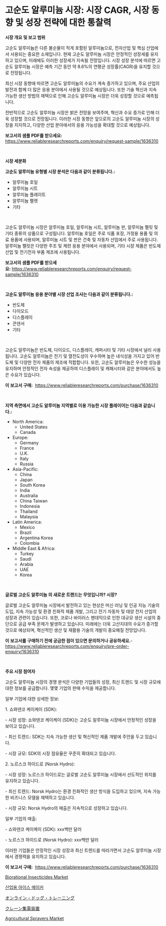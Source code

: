 <p><h1>고순도 알루미늄 시장: 시장 CAGR, 시장 동향 및 성장 전략에 대한 통찰력</h1></p><p><strong>시장 개요 및 보고 범위</strong></p>
<p><p>고순도 알루미늄은 다른 불순물이 적게 포함된 알루미늄으로, 전자산업 및 핵심 산업에서 사용되는 중요한 소재입니다. 현재 고순도 알루미늄 시장은 안정적인 성장세를 유지하고 있으며, 미래에도 이러한 성장세가 지속될 전망입니다. 시장 성장 분석에 따르면 고순도 알루미늄 시장은 예측 기간 동안 약 8.6%의 연평균 성장률(CAGR)을 유지할 것으로 전망됩니다.</p><p>최신 시장 동향에 따르면 고순도 알루미늄의 수요가 계속 증가하고 있으며, 주요 산업의 발전과 함께 더 많은 응용 분야에서 사용될 것으로 예상됩니다. 또한 기술 혁신과 지속 가능한 생산 방법의 채택으로 인해 고순도 알루미늄 시장은 더욱 성장할 것으로 예측됩니다.</p><p>전반적으로 고순도 알루미늄 시장은 밝은 전망을 보여주며, 혁신과 수요 증가로 인해 더욱 성장할 것으로 전망됩니다. 이러한 시장 동향은 앞으로의 고순도 알루미늄 시장의 성장을 지지하고, 다양한 산업 분야에서의 응용 가능성을 확대할 것으로 예상됩니다.</p></p>
<p><strong>보고서의 샘플 PDF를 받으세요:</strong> <a href="https://www.reliableresearchreports.com/enquiry/request-sample/1636310">https://www.reliableresearchreports.com/enquiry/request-sample/1636310</a></p>
<p>&nbsp;</p>
<p><strong>시장 세분화</strong></p>
<p><strong>고순도 알루미늄 유형별 시장 분석은 다음과 같이 분류됩니다.:</strong></p>
<p><ul><li>알루미늄 호일</li><li>알루미늄 시트</li><li>알루미늄 플레이트</li><li>알루미늄 펠렛</li><li>기타</li></ul></p>
<p>&nbsp;</p>
<p><p>고순도 알루미늄 시장은 알루미늄 호일, 알루미늄 시트, 알루미늄 판, 알루미늄 펠릿 및 기타 종류의 상품으로 구성됩니다. 알루미늄 호일은 주로 식품 포장, 가정용 용품 및 의료 용품에 사용되며, 알루미늄 시트 및 판은 건축 및 자동차 산업에서 주로 사용됩니다. 알루미늄 펠릿은 다양한 주조 및 제련 응용 분야에서 사용되며, 기타 시장 제품은 반도체 산업 및 전기전자 부품 제조에 사용됩니다.</p></p>
<p><strong>보고서의 샘플 PDF를 받으세요:</strong>&nbsp;<a href="https://www.reliableresearchreports.com/enquiry/request-sample/1636310">https://www.reliableresearchreports.com/enquiry/request-sample/1636310</a></p>
<p>&nbsp;</p>
<p><strong> 고순도 알루미늄 응용 분야별 시장 산업 조사는 다음과 같이 분류됩니다.:</strong></p>
<p><ul><li>반도체</li><li>다이오드</li><li>디스플레이</li><li>콘덴서</li><li>기타</li></ul></p>
<p>&nbsp;</p>
<p><p>고순도 알루미늄은 반도체, 다이오드, 디스플레이, 캐퍼시터 및 기타 시장에서 널리 사용됩니다. 고순도 알루미늄은 전기 및 열전도성이 우수하며 높은 내식성을 가지고 있어 반도체 및 다양한 전자 제품의 제조에 적합합니다. 또한, 고순도 알루미늄은 우수한 성능을 유지하며 안정적인 전자 속성을 제공하여 디스플레이 및 캐패시터와 같은 분야에서도 높은 수요가 있습니다.</p></p>
<p><strong>이 보고서 구매:</strong>&nbsp; <a href="https://www.reliableresearchreports.com/purchase/1636310">https://www.reliableresearchreports.com/purchase/1636310</a></p>
<p>&nbsp;</p>
<p><strong>지역 측면에서 고순도 알루미늄 지역별로 이용 가능한 시장 플레이어는 다음과 같습니다.:</strong></p>
<p><ul>
    <li>
        North America:
        <ul>
            <li>United States</li>
            <li>Canada</li>
        </ul>
    </li>
    <li>
        Europe:
        <ul>
            <li>Germany</li>
            <li>France</li>
            <li>U.K.</li>
            <li>Italy</li>
            <li>Russia</li>
        </ul>
    </li>
    <li>
        Asia-Pacific:
        <ul>
            <li>China</li>
            <li>Japan</li>
            <li>South Korea</li>
            <li>India</li>
            <li>Australia</li>
            <li>China Taiwan</li>
            <li>Indonesia</li>
            <li>Thailand</li>
            <li>Malaysia</li>
        </ul>
    </li>
    <li>
        Latin America:
        <ul>
            <li>Mexico</li>
            <li>Brazil</li>
            <li>Argentina Korea</li>
            <li>Colombia</li>
        </ul>
    </li>
    <li>
        Middle East & Africa:
        <ul>
            <li>Turkey</li>
            <li>Saudi</li>
            <li>Arabia</li>
            <li>UAE</li>
            <li>Korea</li>
        </ul>
    </li>
    </ul></p>
<p>&nbsp;</p>
<p><strong>글로벌 고순도 알루미늄 의 새로운 트렌드는 무엇입니까? 시장?</strong></p>
<p><p>글로벌 고순도 알루미늄 시장에서 발전하고 있는 현상은 머신 러닝 및 인공 지능 기술의 도입, 지속 가능성 및 환경 친화적 제품 개발, 그리고 전기 자동차 및 태양 전지 산업의 성장과 관련이 있습니다. 또한, 코로나 바이러스 팬데믹으로 인한 대규모 생산 시설의 중단으로 공급 부족 문제가 발생하고 있습니다. 미래에는 더욱 고산지대의 수요가 증가할 것으로 예상되며, 혁신적인 생산 및 재활용 기술의 개발이 중요해질 전망입니다.</p></p>
<p><strong>이 보고서를 구매하기 전에 궁금한 점이 있으면 문의하거나 공유하세요.</strong>- <a href="https://www.reliableresearchreports.com/enquiry/pre-order-enquiry/1636310">https://www.reliableresearchreports.com/enquiry/pre-order-enquiry/1636310</a></p>
<p>&nbsp;</p>
<p><strong>주요 시장 참여자</strong></p>
<p><p>고순도 알루미늄 시장의 경쟁 분석은 다양한 기업들의 성장, 최신 트렌드 및 시장 규모에 대한 정보를 공급합니다. 몇몇 기업의 판매 수익을 제공합니다.</p><p>일부 기업에 대한 상세한 정보:</p><p>1. 쇼와덴코 케이케이 (SDK):</p><p>- 시장 성장: 쇼와덴코 케이케이 (SDK)는 고순도 알루미늄 시장에서 안정적인 성장을 보이고 있습니다.</p><p>- 최신 트렌드: SDK는 지속 가능한 생산 및 혁신적인 제품 개발에 주안을 두고 있습니다.</p><p>- 시장 규모: SDK의 시장 점유율은 꾸준히 확대되고 있습니다.</p><p>2. 노르스크 하이드로 (Norsk Hydro):</p><p>- 시장 성장: 노르스크 하이드로는 글로벌 고순도 알루미늄 시장에서 선도적인 위치를 유지하고 있습니다.</p><p>- 최신 트렌드: Norsk Hydro는 환경 친화적인 생산 방식을 도입하고 있으며, 지속 가능한 비즈니스 모델을 채택하고 있습니다.</p><p>- 시장 규모: Norsk Hydro의 매출은 지속적으로 성장하고 있습니다.</p><p>일부 기업의 매출:</p><p>- 쇼와덴코 케이케이 (SDK): xxx백만 달러</p><p>- 노르스크 하이드로 (Norsk Hydro): xxx백만 달러</p><p>이러한 기업들은 안정적인 시장 성장과 최신 트렌드를 따라가면서 고순도 알루미늄 시장에서 경쟁력을 유지하고 있습니다.</p></p>
<p><strong>이 보고서 구매:</strong>&nbsp;&nbsp;<a href="https://www.reliableresearchreports.com/purchase/1636310">https://www.reliableresearchreports.com/purchase/1636310</a></p>
<p><p><a href="https://issuu.com/reportprime-2/docs/biorational-insecticides-market-size-2030.pptx">Biorational Insecticides Market</a></p><p><a href="https://github.com/ZacharyScthmitt4465/Market-Research-Report-List-1/blob/main/36326747704.md">산업용 아이스 메이커</a></p><p><a href="https://medium.com/@jacksonmith1931/%E3%82%AA%E3%83%B3%E3%83%A9%E3%82%A4%E3%83%B3%E7%8A%AC%E3%81%AE%E3%83%88%E3%83%AC%E3%83%BC%E3%83%8B%E3%83%B3%E3%82%B0%E5%B8%82%E5%A0%B4-2031%E5%B9%B4%E3%81%BE%E3%81%A7%E3%81%AE%E3%83%88%E3%83%AC%E3%83%B3%E3%83%89-%E4%BA%88%E6%B8%AC-%E7%AB%B6%E4%BA%89%E5%88%86%E6%9E%90-cb21b9ea0776">オンライン・ドッグ・トレーニング</a></p><p><a href="https://medium.com/@hattietromp/%E3%82%AF%E3%83%AC%E3%83%BC%E3%83%B3%E7%94%A8%E9%9B%86%E9%9B%BB%E8%A3%85%E7%BD%AE%E5%B8%82%E5%A0%B4%E8%A6%8F%E6%A8%A1-%E5%B8%82%E5%A0%B4%E3%81%AE%E8%A6%8B%E9%80%9A%E3%81%97%E3%81%A8%E5%B8%82%E5%A0%B4%E4%BA%88%E6%B8%AC-2024%E5%B9%B4%E3%81%8B%E3%82%892031%E5%B9%B4%E3%81%BE%E3%81%A7-3051d47dc42e">クレーン集電装置</a></p><p><a href="https://issuu.com/reportprime-2/docs/agricultural-sprayers-market-size-2030.pptx">Agricultural Sprayers Market</a></p></p>
